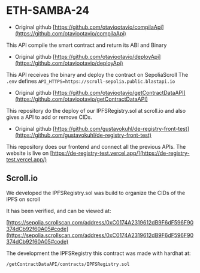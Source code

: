 # ETH-SAMBA-24

- Original github [https://github.com/otaviootavio/compilaApi](https://github.com/otaviootavio/compilaApi)

This API compile the smart contract and return its ABI and Binary

- Original github [https://github.com/otaviootavio/deployApi](https://github.com/otaviootavio/deployApi)

This API receives the binary and deploy the contract on SepoliaScroll
The `.env` defines `API_HTTPS=https://scroll-sepolia.public.blastapi.io`

- Original github [https://github.com/otaviootavio/getContractDataAPI](https://github.com/otaviootavio/getContractDataAPI)

This repository do the deploy of our IPFSRegistry.sol at scroll.io and also gives a API to add or remove CIDs.

- Original github [https://github.com/gustavokuhl/de-registry-front-test](https://github.com/gustavokuhl/de-registry-front-test)

This repository does our frontend and connect all the previous APIs.
The website is live on [https://de-registry-test.vercel.app/](https://de-registry-test.vercel.app/)

## Scroll.io

We developed the IPFSRegistry.sol was build to organize the CIDs of the IPFS on scroll

It has been verified, and can be viewed at:

[https://sepolia.scrollscan.com/address/0xC0174A2319612dB9F6dF596F90374dCb92f60A05#code](https://sepolia.scrollscan.com/address/0xC0174A2319612dB9F6dF596F90374dCb92f60A05#code)

The development the IPFSRegistry this contract was made with hardhat at:

```
/getContractDataAPI/contracts/IPFSRegistry.sol
```
